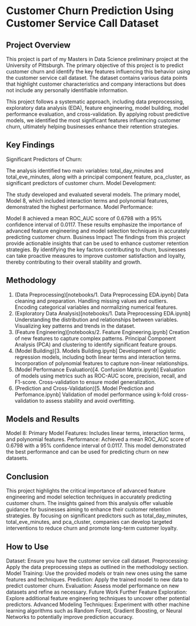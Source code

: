 # Customer Churn Prediction Using Customer Service Call Dataset
## Project Overview
This project is part of my Masters in Data Science preliminary project at the University of Pittsburgh. The primary objective of this project is to predict customer churn and identify the key features influencing this behavior using the customer service call dataset. The dataset contains various data points that highlight customer characteristics and company interactions but does not include any personally identifiable information.

This project follows a systematic approach, including data preprocessing, exploratory data analysis (EDA), feature engineering, model building, model performance evaluation, and cross-validation. By applying robust predictive models, we identified the most significant features influencing customer churn, ultimately helping businesses enhance their retention strategies.

## Key Findings
Significant Predictors of Churn:

The analysis identified two main variables: total_day_minutes and total_eve_minutes, along with a principal component feature, pca_cluster, as significant predictors of customer churn.
Model Development:

The study developed and evaluated several models. The primary model, Model 8, which included interaction terms and polynomial features, demonstrated the highest performance.
Model Performance:

Model 8 achieved a mean ROC_AUC score of 0.6798 with a 95% confidence interval of 0.0117.
These results emphasize the importance of advanced feature engineering and model selection techniques in accurately predicting customer churn.
Business Impact
The findings from this project provide actionable insights that can be used to enhance customer retention strategies. By identifying the key factors contributing to churn, businesses can take proactive measures to improve customer satisfaction and loyalty, thereby contributing to their overall stability and growth.

## Methodology
1. (Data Preprocessing)[notebooks/1. Data Preprocessing EDA.ipynb]
Data cleaning and preparation.
Handling missing values and outliers.
Encoding categorical variables and normalizing numerical features.
2. (Exploratory Data Analysis)[notebooks/1. Data Preprocessing EDA.ipynb]
Understanding the distribution and relationships between variables.
Visualizing key patterns and trends in the dataset.
3. (Feature Engineering)[notebooks/2. Feature Engineering.ipynb]
Creation of new features to capture complex patterns.
Principal Component Analysis (PCA) and clustering to identify significant feature groups.
4. (Model Building)[3. Models Building.ipynb]
Development of logistic regression models, including both linear terms and interaction terms.
Incorporation of polynomial features to capture non-linear relationships.
5. (Model Performance Evaluation)[4. Confusion Matrix.ipynb]
Evaluation of models using metrics such as ROC-AUC score, precision, recall, and F1-score.
Cross-validation to ensure model generalization.
6. (Prediction and Cross-Validation)[5. Model Prediction and Perfomance.ipynb]
Validation of model performance using k-fold cross-validation to assess stability and avoid overfitting.

## Models and Results
Model 8: Primary Model
Features: Includes linear terms, interaction terms, and polynomial features.
Performance: Achieved a mean ROC_AUC score of 0.6798 with a 95% confidence interval of 0.0117.
This model demonstrated the best performance and can be used for predicting churn on new datasets.

## Conclusion
This project highlights the critical importance of advanced feature engineering and model selection techniques in accurately predicting customer churn. The insights gained from this analysis offer valuable guidance for businesses aiming to enhance their customer retention strategies. By focusing on significant predictors such as total_day_minutes, total_eve_minutes, and pca_cluster, companies can develop targeted interventions to reduce churn and promote long-term customer loyalty.

## How to Use
Dataset: Ensure you have the customer service call dataset.
Preprocessing: Apply the data preprocessing steps as outlined in the methodology section.
Model Training: Use the provided models or train new ones using the same features and techniques.
Prediction: Apply the trained model to new data to predict customer churn.
Evaluation: Assess model performance on new datasets and refine as necessary.
Future Work
Further Feature Exploration: Explore additional feature engineering techniques to uncover other potential predictors.
Advanced Modeling Techniques: Experiment with other machine learning algorithms such as Random Forest, Gradient Boosting, or Neural Networks to potentially improve prediction accuracy.


